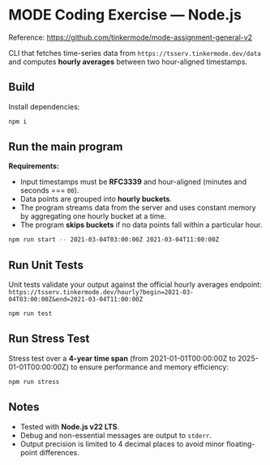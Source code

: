 # MODE Coding Exercise — Node.js

Reference: https://github.com/tinkermode/mode-assignment-general-v2

CLI that fetches time-series data from `https://tsserv.tinkermode.dev/data` and computes **hourly averages** between two hour-aligned timestamps.

## Build

Install dependencies:

```bash
npm i
```

## Run the main program
**Requirements:**

- Input timestamps must be **RFC3339** and hour-aligned (minutes and seconds === `00`).
- Data points are grouped into **hourly buckets**.
- The program streams data from the server and uses constant memory by aggregating one hourly bucket at a time.
- The program **skips buckets** if no data points fall within a particular hour.

```bash
npm run start -- 2021-03-04T03:00:00Z 2021-03-04T11:00:00Z
```

## Run Unit Tests

Unit tests validate your output against the official hourly averages endpoint:
`https://tsserv.tinkermode.dev/hourly?begin=2021-03-04T03:00:00Z&end=2021-03-04T11:00:00Z`

```bash
npm run test
```

## Run Stress Test

Stress test over a **4-year time span** (from 2021-01-01T00:00:00Z to 2025-01-01T00:00:00Z) to ensure performance and memory efficiency:

```bash
npm run stress
```

## Notes

- Tested with **Node.js v22 LTS**.
- Debug and non-essential messages are output to `stderr`.
- Output precision is limited to 4 decimal places to avoid minor floating-point differences.
